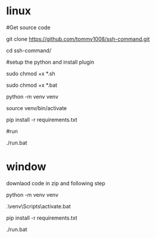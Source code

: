 linux
====
#Get source code

git clone https://github.com/tommy1008/ssh-command.git

cd ssh-command/

#setup the python and install plugin

sudo chmod +x *.sh

sudo chmod +x *.bat 

python -m venv venv 

source venv/bin/activate 

pip install -r requirements.txt 

#run

./run.bat

window 
===
downlaod code in zip  and following step

python -m venv venv 

.\venv\Scripts\activate.bat

pip install -r requirements.txt 

./run.bat

